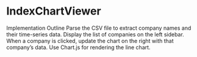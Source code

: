 # IndexChartViewer
Implementation Outline Parse the CSV file to extract company names and their time-series data.  Display the list of companies on the left sidebar.  When a company is clicked, update the chart on the right with that company’s data.  Use Chart.js for rendering the line chart.  

